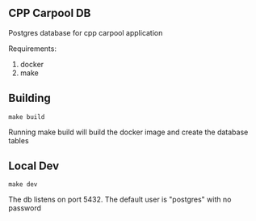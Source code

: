 CPP Carpool DB
----
Postgres database for cpp carpool application

Requirements:
1. docker
2. make

## Building
```
make build
```
Running make build will build the docker image and create the database tables

## Local Dev
```
make dev
```
The db listens on port 5432.
The default user is "postgres" with no password
